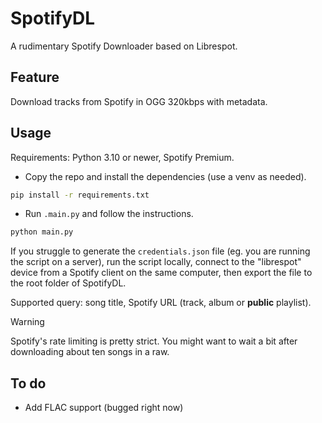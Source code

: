 # SpotifyDL

A rudimentary Spotify Downloader based on Librespot.

## Feature
Download tracks from Spotify in OGG 320kbps with metadata.

## Usage
Requirements: Python 3.10 or newer, Spotify Premium.
- Copy the repo and install the dependencies (use a venv as needed). 
```bash
pip install -r requirements.txt
```
- Run `.main.py` and follow the instructions.
```bash
python main.py
```
If you struggle to generate the `credentials.json` file (eg. you are running the script on a server), run the script locally, connect to the "librespot" device from a Spotify client on the same computer, then export the file to the root folder of SpotifyDL.  

Supported query: song title, Spotify URL (track, album or **public** playlist).

> [!WARNING]  
> Spotify's rate limiting is pretty strict. You might want to wait a bit after downloading about ten songs in a raw.


## To do
- Add FLAC support (bugged right now)
